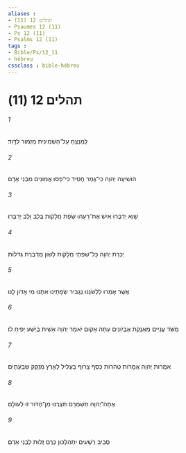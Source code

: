 ```yaml
---
aliases : 
- תהלים 12 (11)
- Psaumes 12 (11)
- Ps 12 (11)
- Psalms 12 (11)
tags : 
- Bible/Ps/12_11
- hébreu
cssclass : bible-hébreu
---
```


# תהלים 12 (11)

###### 1
לַמְנַצֵּחַ עַל־הַשְּׁמִינִית מִזְמֹור לְדָוִד׃
###### 2
הֹושִׁיעָה יְהוָה כִּי־גָמַר חָסִיד כִּי־פַסּוּ אֱמוּנִים מִבְּנֵי אָדָם׃
###### 3
שָׁוְא יְדַבְּרוּ אִישׁ אֶת־רֵעֵהוּ שְׂפַת חֲלָקֹות בְּלֵב וָלֵב יְדַבֵּרוּ׃
###### 4
יַכְרֵת יְהוָה כָּל־שִׂפְתֵי חֲלָקֹות לָשֹׁון מְדַבֶּרֶת גְּדֹלֹות׃
###### 5
אֲשֶׁר אָמְרוּ לִלְשֹׁנֵנוּ נַגְבִּיר שְׂפָתֵינוּ אִתָּנוּ מִי אָדֹון לָנוּ׃
###### 6
מִשֹּׁד עֲנִיִּים מֵאַנְקַת אֶבְיֹונִים עַתָּה אָקוּם יֹאמַר יְהוָה אָשִׁית בְּיֵשַׁע יָפִיחַ לֹו׃
###### 7
אִמֲרֹות יְהוָה אֲמָרֹות טְהֹרֹות כֶּסֶף צָרוּף בַּעֲלִיל לָאָרֶץ מְזֻקָּק שִׁבְעָתָיִם׃
###### 8
אַתָּה־יְהוָה תִּשְׁמְרֵם תִּצְּרֶנּוּ מִן־הַדֹּור זוּ לְעֹולָם׃
###### 9
סָבִיב רְשָׁעִים יִתְהַלָּכוּן כְּרֻם זֻלּוּת לִבְנֵי אָדָם׃
